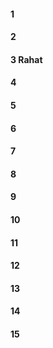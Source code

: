 #### 1 
#### 2
#### 3 Rahat
#### 4
#### 5
#### 6
#### 7
#### 8
#### 9
#### 10
#### 11
#### 12
#### 13
#### 14
#### 15